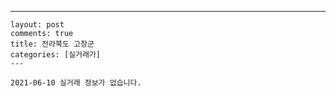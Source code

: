 ---
    layout: post
    comments: true
    title: 전라북도 고창군
    categories: [실거래가]
    ---

    2021-06-10 실거래 정보가 없습니다.

    